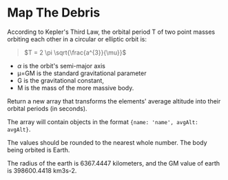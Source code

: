 # Map The Debris

According to Kepler's Third Law, the orbital period  T
  of two point masses orbiting each other in a circular or elliptic orbit is:
  
 > $T = 2 \pi \sqrt{\frac{a^{3}}{\mu}}$
 - $\alpha$
  is the orbit's semi-major axis
- μ=GM
 is the standard gravitational parameter
- G
 is the gravitational constant,
- M
 is the mass of the more massive body.
 
 Return a new array that transforms the elements' average altitude into their orbital periods (in seconds).

The array will contain objects in the format `{name: 'name', avgAlt: avgAlt}`.

The values should be rounded to the nearest whole number. The body being orbited is Earth.

The radius of the earth is 6367.4447 kilometers, and the GM value of earth is 398600.4418 km3s-2.

